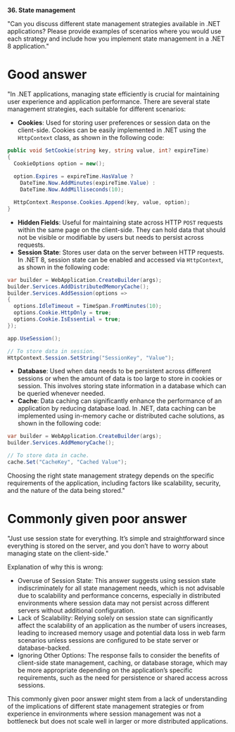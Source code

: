 **36. State management**

"Can you discuss different state management strategies available in .NET applications? Please provide examples of scenarios where you would use each strategy and include how you implement state management in a .NET 8 application."

# Good answer

"In .NET applications, managing state efficiently is crucial for maintaining user experience and application performance. There are several state management strategies, each suitable for different scenarios:
- **Cookies**: Used for storing user preferences or session data on the client-side. Cookies can be easily implemented in .NET using the `HttpContext` class, as shown in the following code:
```cs
public void SetCookie(string key, string value, int? expireTime)
{
  CookieOptions option = new();
  
  option.Expires = expireTime.HasValue ? 
    DateTime.Now.AddMinutes(expireTime.Value) :
    DateTime.Now.AddMilliseconds(10);

  HttpContext.Response.Cookies.Append(key, value, option);
}
```
- **Hidden Fields**: Useful for maintaining state across HTTP `POST` requests within the same page on the client-side. They can hold data that should not be visible or modifiable by users but needs to persist across requests.
- **Session State**: Stores user data on the server between HTTP requests. In .NET 8, session state can be enabled and accessed via `HttpContext`, as shown in the following code:
```cs
var builder = WebApplication.CreateBuilder(args);
builder.Services.AddDistributedMemoryCache();
builder.Services.AddSession(options =>
{
  options.IdleTimeout = TimeSpan.FromMinutes(10);
  options.Cookie.HttpOnly = true;
  options.Cookie.IsEssential = true;
});

app.UseSession();

// To store data in session.
HttpContext.Session.SetString("SessionKey", "Value");
```
- **Database**: Used when data needs to be persistent across different sessions or when the amount of data is too large to store in cookies or session. This involves storing state information in a database which can be queried whenever needed.
- **Cache**: Data caching can significantly enhance the performance of an application by reducing database load. In .NET, data caching can be implemented using in-memory cache or distributed cache solutions, as shown in the following code:
```cs
var builder = WebApplication.CreateBuilder(args);
builder.Services.AddMemoryCache();

// To store data in cache.
cache.Set("CacheKey", "Cached Value");
```

Choosing the right state management strategy depends on the specific requirements of the application, including factors like scalability, security, and the nature of the data being stored."

# Commonly given poor answer

"Just use session state for everything. It’s simple and straightforward since everything is stored on the server, and you don’t have to worry about managing state on the client-side."

Explanation of why this is wrong:
- Overuse of Session State: This answer suggests using session state indiscriminately for all state management needs, which is not advisable due to scalability and performance concerns, especially in distributed environments where session data may not persist across different servers without additional configuration.
- Lack of Scalability: Relying solely on session state can significantly affect the scalability of an application as the number of users increases, leading to increased memory usage and potential data loss in web farm scenarios unless sessions are configured to be state server or database-backed.
- Ignoring Other Options: The response fails to consider the benefits of client-side state management, caching, or database storage, which may be more appropriate depending on the application’s specific requirements, such as the need for persistence or shared access across sessions.

This commonly given poor answer might stem from a lack of understanding of the implications of different state management strategies or from experience in environments where session management was not a bottleneck but does not scale well in larger or more distributed applications.
